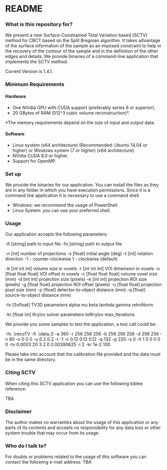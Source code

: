 # README #


### What is this repository for? ###
We present a new Surface-Constrained Total Variation based (SCTV) method for CBCT based on the Split Bregman algorithm. It takes advantage of the surface information of the sample as an imposed constraint to help in the recovery of the contour of the sample and in the definition of the other edges and details.
We provide binaries of a command-line application that implements the SCTV method. 


Current Version is 1.4.1. 


### Minimum Requirements ###

#### Hardware #####

* One NVidia GPU with CUDA support (preferably series 6 or superior).
* 20 GBytes of RAM (512^3 cubic volume reconstruction)*.

*The memory requirements depend on the size of input and output data. 

#### Software ####

* Linux system (x64 architecture) (Recommended: Ubuntu 14.04 or higher) or Windows system  (7 or higher) (x64 architecture).
* NVidia CUDA 8.0 or higher.
* Support for OpenMP.

### Set up ###

We provide the binaries for our application. You can install the files as they are in any folder in which you have execution permissions. 
Since it is a command line application it is necessary to use a command shell. 

* Windows: we recommend the usage of PowerShell
* Linux System: you can use your preferred shell. 




### Usage ###

Our application accepts the following parameters: 

-fi [string]	path to input file
-fo [string]	path to output file

-n  [int]	number of projections
-s  [float]	initial angle (deg)
-t  [int]	rotation direction
  -1 - counter-clockwise
   1 - clockwise (default)

-b  [int int int]	volume size in voxels
-r  [int int int]	VOI dimension in voxels
-o  [float float float]	VOI offset in voxels
-c  [float float float]	volume voxel size (mm)
-d  [int int]	projection size (pixels)
-e  [int int]	projection ROI size (pixels)
-g  [float float]	projection ROI offset (pixels)
-u  [float float]	projection pixel size (mm)
-p  [float]	detector-to-object distance (mm)
-q  [float]	source-to-object distance (mm)

-tv [5xfloat] TV3D parameters
  alpha
  mu
  beta
  lambda
  gamma
  retroNorm

-kr [float int]	Krylov solver parameters
  tolKrylov
  max_iterations

We provide you some samples to test the application, a test call could be: 

<recoit executable path> -fo .\recoTV -fi .\data_0 -a 360 -r 256 256 256 -b 256 256 256 -d 256 256 -n 90 -o 0 0 0 -u 0.2 0.2 -t -1 -c 0.12 0.12 0.12 -q 132 -p 220 -s 0 -h 1 0 0 0 0 0 -tv 0.0003 20 3 2 0 0.00390625 -i 2 -kr 1e-2 100

Please take into account that the calibration file provided and the data must be in the same directory.

### Citing SCTV ###

When citing this SCTV application you can use the following bibtex reference: 

TBA

### Disclaimer ###

The author makes no warranties about the usage of this application or any parts of its contents and accepts no responsibility for any data loss or other system trouble that may occur from its usage.

### Who do I talk to? ###

For doubts or problems related to the usage of this software you can contact the following e-mail address:
TBA
